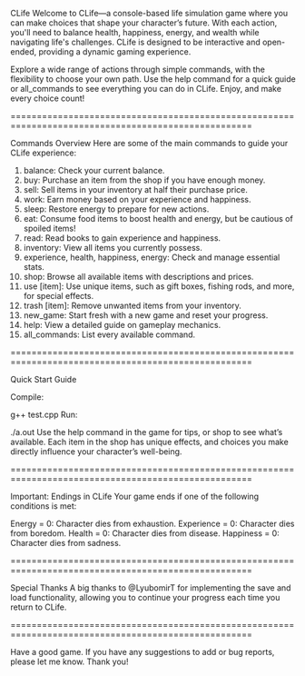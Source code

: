 CLife
Welcome to CLife—a console-based life simulation game where you can make choices that shape your character’s future. With each action, you'll need to balance health, happiness, energy, and wealth while navigating life's challenges. CLife is designed to be interactive and open-ended, providing a dynamic gaming experience.

Explore a wide range of actions through simple commands, with the flexibility to choose your own path. Use the help command for a quick guide or all_commands to see everything you can do in CLife. Enjoy, and make every choice count!


====================================================================================================

Commands Overview
Here are some of the main commands to guide your CLife experience:

 1. balance: Check your current balance.
 2. buy: Purchase an item from the shop if you have enough money.
 3. sell: Sell items in your inventory at half their purchase price.
 4. work: Earn money based on your experience and happiness.
 5. sleep: Restore energy to prepare for new actions.
 6. eat: Consume food items to boost health and energy, but be cautious of spoiled items!
 7. read: Read books to gain experience and happiness.
 8. inventory: View all items you currently possess.
 9. experience, health, happiness, energy: Check and manage essential stats.
 10. shop: Browse all available items with descriptions and prices.
 11. use [item]: Use unique items, such as gift boxes, fishing rods, and more, for special effects.
 12. trash [item]: Remove unwanted items from your inventory.
 13. new_game: Start fresh with a new game and reset your progress.
 14. help: View a detailed guide on gameplay mechanics.
 15. all_commands: List every available command.

====================================================================================================

Quick Start Guide

Compile:

g++ test.cpp
Run:


./a.out
Use the help command in the game for tips, or shop to see what’s available. Each item in the shop has unique effects, and choices you make directly influence your character’s well-being.

====================================================================================================

Important: Endings in CLife
Your game ends if one of the following conditions is met:

Energy = 0: Character dies from exhaustion.
Experience = 0: Character dies from boredom.
Health = 0: Character dies from disease.
Happiness = 0: Character dies from sadness.

====================================================================================================

Special Thanks
A big thanks to @LyubomirT for implementing the save and load functionality, allowing you to continue your progress each time you return to CLife.


====================================================================================================

Have a good game. If you have any suggestions to add or bug reports, please let me know. Thank you!